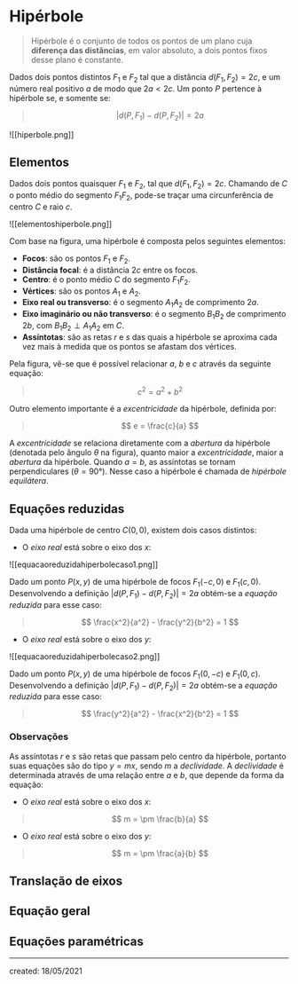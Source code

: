 # Hipérbole
> Hipérbole é o conjunto de todos os pontos de um plano cuja **diferença das distâncias**, em valor absoluto, a dois pontos fixos desse plano é constante.

Dados dois pontos distintos $F_1$ e $F_2$ tal que a distância $d(F_1, F_2) = 2c$, e um número real positivo $a$ de modo que $2a < 2c$. Um ponto $P$ pertence à hipérbole se, e somente se:

>$$
  |d(P,F_1) - d(P,F_2)| = 2a
>$$

![[hiperbole.png]]

## Elementos
Dados dois pontos quaisquer $F_1$ e $F_2$, tal que $d(F_1,F_2) = 2c$. Chamando de $C$ o ponto médio do segmento $F_1F_2$, pode-se traçar uma circunferência de centro $C$ e raio $c$.

![[elementoshiperbole.png]]

Com base na figura, uma hipérbole é composta pelos seguintes elementos:
- **Focos**: são os pontos $F_1$ e $F_2$.
- **Distância focal**: é a distância $2c$ entre os focos.
- **Centro**: é o ponto médio $C$ do segmento $F_1F_2$.
- **Vértices**: são os pontos $A_1$ e $A_2$.
- **Eixo real ou transverso**: é o segmento $A_1A_2$ de comprimento $2a$.
- **Eixo imaginário ou não transverso**: é o segmento $B_1B_2$ de comprimento $2b$, com $B_1B_2 \perp A_1A_2$ em $C$.
- **Assíntotas**: são as retas $r$ e $s$ das quais a hipérbole se aproxima cada vez mais à medida que os pontos se afastam dos vértices.

Pela figura, vê-se que é possível relacionar $a$, $b$ e $c$ através da seguinte equação:
>$$
  c^2 = a^2 + b^2
>$$

Outro elemento importante é a *excentricidade* da hipérbole, definida por:

>$$
  e = \frac{c}{a}
>$$

A *excentricidade* se relaciona diretamente com a *abertura* da hipérbole (denotada pelo ângulo $\theta$ na figura), quanto maior a *excentricidade*, maior a *abertura* da hipérbole. Quando $a = b$, as assíntotas se tornam perpendiculares ($\theta = 90°$). Nesse caso a hipérbole é chamada de *hipérbole equilátera*.

## Equações reduzidas
Dada uma hipérbole de centro $C(0,0)$, existem dois casos distintos:

- O *eixo real* está sobre o eixo dos $x$:

![[equacaoreduzidahiperbolecaso1.png]]

Dado um ponto $P(x,y)$ de uma hipérbole de focos $F_1(-c,0)$  e $F_1(c,0)$. Desenvolvendo a definição $|d(P,F_1) - d(P,F_2)| = 2a$ obtém-se a *equação reduzida* para esse caso:

>$$
  \frac{x^2}{a^2} - \frac{y^2}{b^2} = 1
>$$

- O *eixo real* está sobre o eixo dos $y$:

![[equacaoreduzidahiperbolecaso2.png]]

Dado um ponto $P(x,y)$ de uma hipérbole de focos $F_1(0,-c)$  e $F_1(0,c)$. Desenvolvendo a definição $|d(P,F_1) - d(P,F_2)| = 2a$ obtém-se a *equação reduzida* para esse caso:

>$$
  \frac{y^2}{a^2} - \frac{x^2}{b^2} = 1
>$$

### Observações
As assíntotas $r$ e $s$ são retas que passam pelo centro da hipérbole, portanto suas equações são do tipo $y = mx$, sendo $m$ a *declividade*. A *declividade* é determinada através de uma relação entre $a$ e $b$, que depende da forma da equação:

- O *eixo real* está sobre o eixo dos $x$:

>$$
  m = \pm \frac{b}{a}
>$$

- O *eixo real* está sobre o eixo dos $y$:

>$$
  m = \pm \frac{a}{b}
>$$

## Translação de eixos

## Equação geral

## Equações paramétricas

---

created: 18/05/2021
